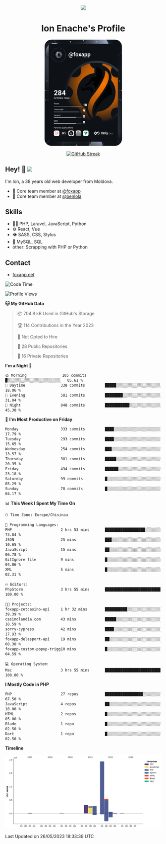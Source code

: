 <div id="header" align="center">
  <img src="https://media.giphy.com/media/M9gbBd9nbDrOTu1Mqx/giphy.gif" width="100"/>
	<h1>Ion Enache's Profile</h1>
</div>
<div align="center">
	<a href="https://app.daily.dev/foxapp"><img src="https://github.com/foxapp/foxapp/blob/master/devcard.svg" width="250" alt="Ion Enache's Dev Card"/></a>
</div>


<div align="center">
	
[![GitHub Streak](http://github-readme-streak-stats.herokuapp.com?user=foxapp&hide_border=true&date_format=M%20j%5B%2C%20Y%5D)](https://git.io/streak-stats)
	
</div>


## Hey! 👋 <img src="https://media.giphy.com/media/hvRJCLFzcasrR4ia7z/giphy.gif" width="30px"/>
I'm Ion, a 38 years old web developer from Moldova.


- 👥 Core team member at [@foxapp](https://github.com/foxapp)
- 👥 Core team member at [@benlola](https://github.com/benlola)

## Skills
- 👨‍💻 PHP, Laravel, JavaScript, Python
- ⚙️ React, Vue
- 👁️ SASS, CSS, Stylus
- 💽 MySQL, SQL
- other: Scrapping with PHP or Python

## Contact
- [foxapp.net](https://www.foxapp.net)

<!--START_SECTION:waka-->
![Code Time](http://img.shields.io/badge/Code%20Time-1%2C330%20hrs%204%20mins-blue)

![Profile Views](http://img.shields.io/badge/Profile%20Views-0-blue)

**🐱 My GitHub Data** 

> 📦 704.8 kB Used in GitHub's Storage 
 > 
> 🏆 114 Contributions in the Year 2023
 > 
> 🚫 Not Opted to Hire
 > 
> 📜 28 Public Repositories 
 > 
> 🔑 16 Private Repositories 
 > 
**I'm a Night 🦉** 

```text
🌞 Morning                105 commits         █░░░░░░░░░░░░░░░░░░░░░░░░   05.61 % 
🌆 Daytime                338 commits         █████░░░░░░░░░░░░░░░░░░░░   18.06 % 
🌃 Evening                581 commits         ████████░░░░░░░░░░░░░░░░░   31.04 % 
🌙 Night                  848 commits         ███████████░░░░░░░░░░░░░░   45.30 % 
```
📅 **I'm Most Productive on Friday** 

```text
Monday                   333 commits         ████░░░░░░░░░░░░░░░░░░░░░   17.79 % 
Tuesday                  293 commits         ████░░░░░░░░░░░░░░░░░░░░░   15.65 % 
Wednesday                254 commits         ███░░░░░░░░░░░░░░░░░░░░░░   13.57 % 
Thursday                 381 commits         █████░░░░░░░░░░░░░░░░░░░░   20.35 % 
Friday                   434 commits         ██████░░░░░░░░░░░░░░░░░░░   23.18 % 
Saturday                 99 commits          █░░░░░░░░░░░░░░░░░░░░░░░░   05.29 % 
Sunday                   78 commits          █░░░░░░░░░░░░░░░░░░░░░░░░   04.17 % 
```


📊 **This Week I Spent My Time On** 

```text
🕑︎ Time Zone: Europe/Chisinau

💬 Programming Languages: 
PHP                      2 hrs 53 mins       ██████████████████░░░░░░░   73.84 % 
JSON                     25 mins             ███░░░░░░░░░░░░░░░░░░░░░░   10.65 % 
JavaScript               15 mins             ██░░░░░░░░░░░░░░░░░░░░░░░   06.78 % 
GitIgnore file           9 mins              █░░░░░░░░░░░░░░░░░░░░░░░░   04.06 % 
XML                      5 mins              █░░░░░░░░░░░░░░░░░░░░░░░░   02.31 % 

🔥 Editors: 
PhpStorm                 3 hrs 55 mins       █████████████████████████   100.00 % 

🐱‍💻 Projects: 
foxapp-zetcasino-api     1 hr 32 mins        ██████████░░░░░░░░░░░░░░░   39.39 % 
casinolandia.com         43 mins             █████░░░░░░░░░░░░░░░░░░░░   18.59 % 
sorry-cypress            42 mins             ████░░░░░░░░░░░░░░░░░░░░░   17.93 % 
foxapp-delasport-api     19 mins             ██░░░░░░░░░░░░░░░░░░░░░░░   08.38 % 
foxapp-custom-popup-trigg10 mins             █░░░░░░░░░░░░░░░░░░░░░░░░   04.59 % 

💻 Operating System: 
Mac                      3 hrs 55 mins       █████████████████████████   100.00 % 
```

**I Mostly Code in PHP** 

```text
PHP                      27 repos            █████████████████░░░░░░░░   67.50 % 
JavaScript               4 repos             ██░░░░░░░░░░░░░░░░░░░░░░░   10.00 % 
HTML                     2 repos             █░░░░░░░░░░░░░░░░░░░░░░░░   05.00 % 
Blade                    1 repo              █░░░░░░░░░░░░░░░░░░░░░░░░   02.50 % 
Dart                     1 repo              █░░░░░░░░░░░░░░░░░░░░░░░░   02.50 % 
```



**Timeline**

![Lines of Code chart](https://raw.githubusercontent.com/foxapp/foxapp/master/assets/bar_graph.png)


 Last Updated on 26/05/2023 18:33:39 UTC
<!--END_SECTION:waka-->
